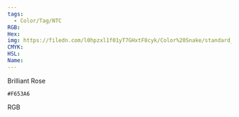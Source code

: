 ```yaml
---
tags:
  - Color/Tag/NTC
RGB:
Hex:
img: https://filedn.com/l0hpzxl1f01yT7GHxtF8cyk/Color%20Snake/standard_csv_to_svg/%23/F653A6.svg
CMYK:
HSL:
Name:
---
```

Brilliant Rose
```palette
#F653A6
```
RGB
